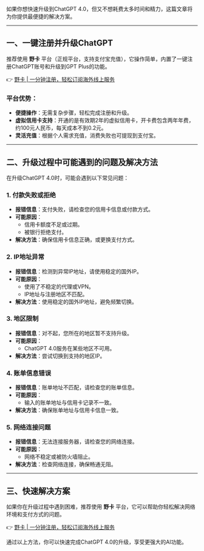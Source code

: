 如果你想快速升级到ChatGPT 4.0，但又不想耗费太多时间和精力，这篇文章将为你提供最便捷的解决方案。

---

## 一、一键注册并升级ChatGPT

推荐使用 **野卡** 平台（正规平台，支持支付宝充值），它操作简单，内置了一键注册ChatGPT账号和升级到GPT Plus的功能。

👉 [野卡 | 一分钟注册，轻松订阅海外线上服务](https://bit.ly/bewildcard)

### 平台优势：
- **便捷操作**：无需复杂步骤，轻松完成注册和升级。
- **虚拟信用卡支持**：开通的是有效期2年的虚拟信用卡，开卡费包含两年年费，约100元人民币，每天成本不到0.2元。
- **灵活充值**：根据个人需求充值，消费失败也可提现到支付宝。

---

## 二、升级过程中可能遇到的问题及解决方法

在升级ChatGPT 4.0时，可能会遇到以下常见问题：

### 1. 付款失败或拒绝
- **报错信息**：支付失败，请检查您的信用卡信息或付款方式。
- **可能原因**：
  - 信用卡额度不足或过期。
  - 被银行拒绝支付。
- **解决方法**：确保信用卡信息正确，或更换支付方式。

### 2. IP地址异常
- **报错信息**：检测到异常IP地址，请使用稳定的国外IP。
- **可能原因**：
  - 使用了不稳定的代理或VPN。
  - IP地址与注册地区不匹配。
- **解决方法**：使用稳定的国外IP地址，避免频繁切换。

### 3. 地区限制
- **报错信息**：对不起，您所在的地区暂不支持升级。
- **可能原因**：
  - ChatGPT 4.0服务在某些地区不可用。
- **解决方法**：尝试切换到支持的地区IP。

### 4. 账单信息错误
- **报错信息**：账单地址不匹配，请检查您的账单信息。
- **可能原因**：
  - 输入的账单地址与信用卡记录不一致。
- **解决方法**：确保账单地址与信用卡信息一致。

### 5. 网络连接问题
- **报错信息**：无法连接服务器，请检查您的网络连接。
- **可能原因**：
  - 网络不稳定或被防火墙阻止。
- **解决方法**：检查网络连接，确保畅通无阻。

---

## 三、快速解决方案

如果你在升级过程中遇到困难，推荐使用 **野卡** 平台，它可以帮助你轻松解决网络环境和支付方式的问题。

👉 [野卡 | 一分钟注册，轻松订阅海外线上服务](https://bit.ly/bewildcard)

通过以上方法，你可以快速完成ChatGPT 4.0的升级，享受更强大的AI功能。